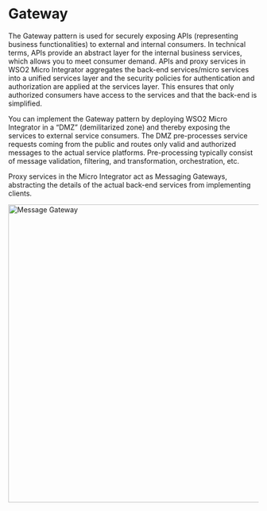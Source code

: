 # Gateway

The Gateway pattern is used for securely exposing APIs (representing business functionalities) to external and internal consumers. In technical terms, APIs provide an abstract layer for the internal business services, which allows you to meet consumer demand. APIs and proxy services in WSO2 Micro Integrator aggregates the back-end services/micro services into a unified services layer and the security policies for authentication and authorization are applied at the services layer. This ensures that only authorized consumers have access to the services and that the back-end is simplified.

You can implement the Gateway pattern by deploying WSO2 Micro Integrator in a “DMZ” (demilitarized zone) and thereby exposing the services to external service consumers. The DMZ pre-processes service requests coming from the public and routes only valid and authorized messages to the actual service platforms. Pre-processing typically consist of message validation, filtering, and transformation, orchestration, etc.

Proxy services in the Micro Integrator act as Messaging Gateways, abstracting the details of the actual back-end services from implementing clients.

<img src="{{base_path}}/assets/img/integrate/use-cases-overview/message-gateway.png" title="Message Gateway" width="600" alt="Message Gateway"/>

<!--
<table>
	<tr>
		<td>
			<b>Tutorials</b></br>
			<ul>
				<li>
					Try the end-to-end use case on <a href="{{base_path}}/tutorials/integration-tutorials/integration/service-gateway-tutorial">using the Micro Integrator as a service gateway</a>
				</li>
			</ul>
		</td>
		<td>
			<b>Examples</b>
			<ul>
				<li>
					<a href="{{base_path}}/integrate/examples/gateway/expose-http-app-as-soap">Expose HTTP-based Applications as a SOAP Service</a>
				</li>
				<li>
					<a href="{{base_path}}/integrate/examples/gateway/expose-http-app-as-rest-api">Expose HTTP-based Applications as a REST Api</a>
				</li>
				<li>
					<a href="{{base_path}}/integrate/examples/gateway/expose-file-based-system-over-http">Expose File-based Systems over HTTP</a>
				</li>
				<li>
					<a href="{{base_path}}/integrate/examples/gateway/expose-proprietary-prot-over-stand-protocols">Expose Services on Proprietary Protocols over Standard Protocols</a>
				</li>
				<li>
					<a href="{{base_path}}/integrate/examples/gateway/securing-backend-with-request-throttling">Securing Backend with Request Throttling</a>
				</li>
			</ul>
		</td>
	</tr>
</table>
-->